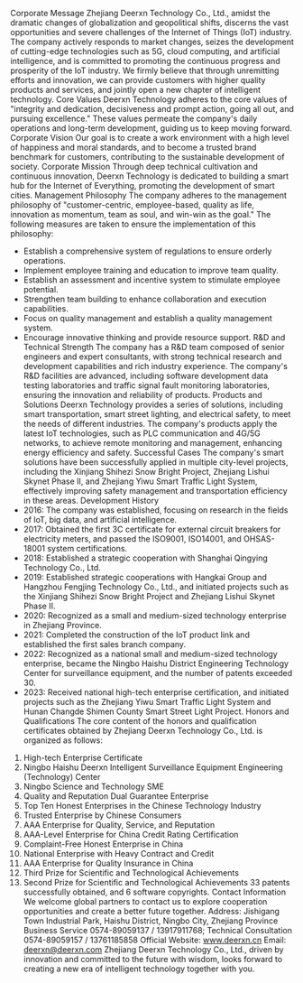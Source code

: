 Corporate Message
Zhejiang Deerxn Technology Co., Ltd., amidst the dramatic changes of globalization and geopolitical shifts, discerns the vast opportunities and severe challenges of the Internet of Things (IoT) industry. The company actively responds to market changes, seizes the development of cutting-edge technologies such as 5G, cloud computing, and artificial intelligence, and is committed to promoting the continuous progress and prosperity of the IoT industry. We firmly believe that through unremitting efforts and innovation, we can provide customers with higher quality products and services, and jointly open a new chapter of intelligent technology.
Core Values
Deerxn Technology adheres to the core values of "integrity and dedication, decisiveness and prompt action, going all out, and pursuing excellence." These values permeate the company's daily operations and long-term development, guiding us to keep moving forward.
Corporate Vision
Our goal is to create a work environment with a high level of happiness and moral standards, and to become a trusted brand benchmark for customers, contributing to the sustainable development of society.
Corporate Mission
Through deep technical cultivation and continuous innovation, Deerxn Technology is dedicated to building a smart hub for the Internet of Everything, promoting the development of smart cities.
Management Philosophy
The company adheres to the management philosophy of "customer-centric, employee-based, quality as life, innovation as momentum, team as soul, and win-win as the goal." The following measures are taken to ensure the implementation of this philosophy:
- Establish a comprehensive system of regulations to ensure orderly operations.
- Implement employee training and education to improve team quality.
- Establish an assessment and incentive system to stimulate employee potential.
- Strengthen team building to enhance collaboration and execution capabilities.
- Focus on quality management and establish a quality management system.
- Encourage innovative thinking and provide resource support.
R&D and Technical Strength
The company has a R&D team composed of senior engineers and expert consultants, with strong technical research and development capabilities and rich industry experience. The company's R&D facilities are advanced, including software development data testing laboratories and traffic signal fault monitoring laboratories, ensuring the innovation and reliability of products.
Products and Solutions
Deerxn Technology provides a series of solutions, including smart transportation, smart street lighting, and electrical safety, to meet the needs of different industries. The company's products apply the latest IoT technologies, such as PLC communication and 4G/5G networks, to achieve remote monitoring and management, enhancing energy efficiency and safety.
Successful Cases
The company's smart solutions have been successfully applied in multiple city-level projects, including the Xinjiang Shihezi Snow Bright Project, Zhejiang Lishui Skynet Phase II, and Zhejiang Yiwu Smart Traffic Light System, effectively improving safety management and transportation efficiency in these areas.
Development History
- 2016: The company was established, focusing on research in the fields of IoT, big data, and artificial intelligence.
- 2017: Obtained the first 3C certificate for external circuit breakers for electricity meters, and passed the ISO9001, ISO14001, and OHSAS-18001 system certifications.
- 2018: Established a strategic cooperation with Shanghai Qingying Technology Co., Ltd.
- 2019: Established strategic cooperations with Hangkai Group and Hangzhou Fengjing Technology Co., Ltd., and initiated projects such as the Xinjiang Shihezi Snow Bright Project and Zhejiang Lishui Skynet Phase II.
- 2020: Recognized as a small and medium-sized technology enterprise in Zhejiang Province.
- 2021: Completed the construction of the IoT product link and established the first sales branch company.
- 2022: Recognized as a national small and medium-sized technology enterprise, became the Ningbo Haishu District Engineering Technology Center for surveillance equipment, and the number of patents exceeded 30.
- 2023: Received national high-tech enterprise certification, and initiated projects such as the Zhejiang Yiwu Smart Traffic Light System and Hunan Changde Shimen County Smart Street Light Project.
Honors and Qualifications
The core content of the honors and qualification certificates obtained by Zhejiang Deerxn Technology Co., Ltd. is organized as follows:
1. High-tech Enterprise Certificate
2. Ningbo Haishu Deerxn Intelligent Surveillance Equipment Engineering (Technology) Center
3. Ningbo Science and Technology SME
4. Quality and Reputation Dual Guarantee Enterprise
5. Top Ten Honest Enterprises in the Chinese Technology Industry
6. Trusted Enterprise by Chinese Consumers
7. AAA Enterprise for Quality, Service, and Reputation
8. AAA-Level Enterprise for China Credit Rating Certification
9. Complaint-Free Honest Enterprise in China
10. National Enterprise with Heavy Contract and Credit
11. AAA Enterprise for Quality Insurance in China
12. Third Prize for Scientific and Technological Achievements
13. Second Prize for Scientific and Technological Achievements
33 patents successfully obtained, and 6 software copyrights.
Contact Information
We welcome global partners to contact us to explore cooperation opportunities and create a better future together.
Address: Jishigang Town Industrial Park, Haishu District, Ningbo City, Zhejiang Province
Business Service 0574-89059137 / 13917911768;
Technical Consultation 0574-89059157 / 13761185858
Official Website: www.deerxn.cn
Email: deerxn@deerxn.com
Zhejiang Deerxn Technology Co., Ltd., driven by innovation and committed to the future with wisdom, looks forward to creating a new era of intelligent technology together with you.
